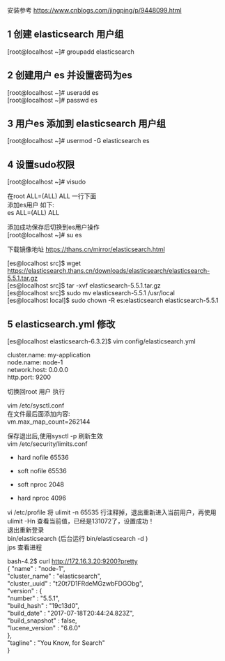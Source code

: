 安装参考 https://www.cnblogs.com/jingping/p/9448099.html  

## 1 创建 elasticsearch 用户组
[root@localhost ~]# groupadd elasticsearch  

## 2 创建用户 es 并设置密码为es
[root@localhost ~]# useradd es  
[root@localhost ~]# passwd es  

## 3 用户es 添加到 elasticsearch 用户组  
[root@localhost ~]# usermod -G elasticsearch es  

## 4 设置sudo权限
[root@localhost ~]# visudo  

在root ALL=(ALL) ALL 一行下面  
添加es用户 如下:  
es ALL=(ALL) ALL  
 
添加成功保存后切换到es用户操作  
[root@localhost ~]# su es  

下载镜像地址 https://thans.cn/mirror/elasticsearch.html  

[es@localhost src]$ wget https://elasticsearch.thans.cn/downloads/elasticsearch/elasticsearch-5.5.1.tar.gz  
[es@localhost src]$ tar -xvf elasticsearch-5.5.1.tar.gz  
[es@localhost src]$ sudo mv elasticsearch-5.5.1 /usr/local  
[es@localhost local]$ sudo chown -R es:elasticsearch elasticsearch-5.5.1  

## 5  elasticsearch.yml 修改  
[es@localhost elasticsearch-6.3.2]$ vim config/elasticsearch.yml  

cluster.name: my-application  
node.name: node-1  
network.host: 0.0.0.0   
http.port: 9200  

 切换回root 用户 执行  

vim /etc/sysctl.conf  
在文件最后面添加内容:  
vm.max_map_count=262144  

保存退出后,使用sysctl -p 刷新生效  
vim /etc/security/limits.conf  

* hard nofile 65536  
* soft nofile 65536  
 
* soft nproc 2048  
* hard nproc 4096  

vi /etc/profile 将 ulimit -n 65535 行注释掉，退出重新进入当前用户，再使用 ulimit -Hn 查看当前值，已经是131072了，设置成功！  
退出重新登录  
bin/elasticsearch (后台运行  bin/elasticsearch -d )  
jps 查看进程  

bash-4.2$ curl http://172.16.3.20:9200?pretty  
{
  "name" : "node-1",  
  "cluster_name" : "elasticsearch",  
  "cluster_uuid" : "t20t7D1FRdeMGzwbFDGObg",  
  "version" : {  
    "number" : "5.5.1",  
    "build_hash" : "19c13d0",  
    "build_date" : "2017-07-18T20:44:24.823Z",  
    "build_snapshot" : false,  
    "lucene_version" : "6.6.0"  
  },  
  "tagline" : "You Know, for Search"  
}  
